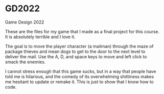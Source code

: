 # GD2022

Game Design 2022

These are the files for my game that I made as a final project for this course. It is absolutely terrible and I love it. 

The goal is to move the player character (a mailman) through the maze of package thieves and mean dogs to get to the door to the next level to deliver the mail. Use the A, D, and space keys to move and left click to smack the enemies. 

I cannot stress enough that this game sucks, but in a way that people have told me is hilarious, and the comedy of its overwhelming shittiness makes me hesitant to update or remake it. This is just to show that I know how to code.
